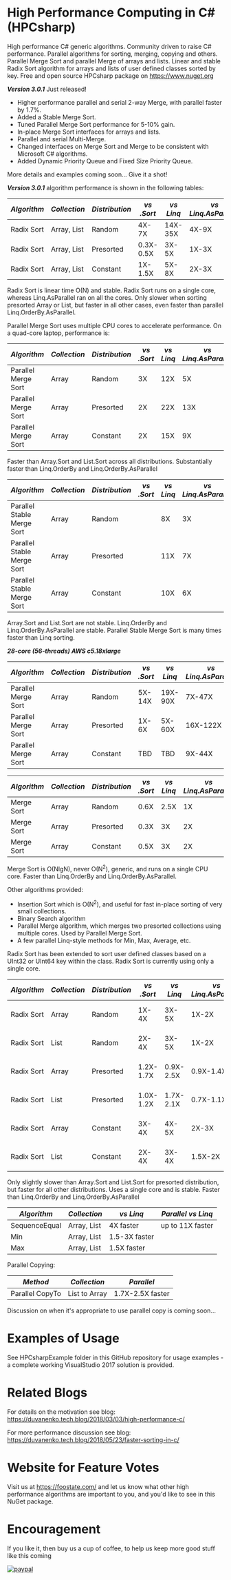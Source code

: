 # High Performance Computing in C# (HPCsharp)

High performance C# generic algorithms. Community driven to raise C# performance.
Parallel algorithms for sorting, merging, copying and others. Parallel Merge Sort and parallel Merge of arrays and lists.
Linear and stable Radix Sort algorithm for arrays and lists of user defined classes sorted by key.
Free and open source HPCsharp package on https://www.nuget.org

**_Version 3.0.1_** Just released!

- Higher performance parallel and serial 2-way Merge, with parallel faster by 1.7%.
- Added a Stable Merge Sort.
- Tuned Parallel Merge Sort performance for 5-10% gain.
- In-place Merge Sort interfaces for arrays and lists.
- Parallel and serial Multi-Merge.
- Changed interfaces on Merge Sort and Merge to be consistent with Microsoft C# algorithms.
- Added Dynamic Priority Queue and Fixed Size Priority Queue.

More details and examples coming soon... Give it a shot!

**_Version 3.0.1_** algorithm performance is shown in the following tables:

*Algorithm*|*Collection*|*Distribution*|*vs .Sort*|*vs Linq*|*vs Linq.AsParallel*|*MegaInts/sec*|*Data Type*
--- | --- | --- | --- | --- | --- | --- | ---
Radix Sort|Array, List|Random|4X-7X|14X-35X|4X-9X|93, 75|UInt32
Radix Sort|Array, List|Presorted|0.3X-0.5X|3X-5X|1X-3X||UInt32
Radix Sort|Array, List|Constant|1X-1.5X|5X-8X|2X-3X||UInt32

Radix Sort is linear time O(N) and stable. Radix Sort runs on a single core, whereas Linq.AsParallel ran on all the cores.
Only slower when sorting presorted Array or List, but faster in all other cases, even faster than parallel Linq.OrderBy.AsParallel.

Parallel Merge Sort uses multiple CPU cores to accelerate performance. On a quad-core laptop, performance is:

*Algorithm*|*Collection*|*Distribution*|*vs .Sort*|*vs Linq*|*vs Linq.AsParallel*|*Description*
--- | --- | --- | --- | --- | --- | ---
Parallel Merge Sort|Array|Random|3X|12X|5X|25 MegaInt32s/sec
Parallel Merge Sort|Array|Presorted|2X|22X|13X|110 MegaInt32s/sec
Parallel Merge Sort|Array|Constant|2X|15X|9X|74 MegaInt32s/sec

Faster than Array.Sort and List.Sort across all distributions. Substantially faster than Linq.OrderBy and Linq.OrderBy.AsParallel

*Algorithm*|*Collection*|*Distribution*|*vs .Sort*|*vs Linq*|*vs Linq.AsParallel*|*Description*
--- | --- | --- | --- | --- | --- | ---
Parallel Stable Merge Sort|Array|Random||8X|3X|17 MegaInt32s/sec
Parallel Stable Merge Sort|Array|Presorted||11X|7X|54 MegaInt32s/sec
Parallel Stable Merge Sort|Array|Constant||10X|6X|50 MegaInt32s/sec

Array.Sort and List.Sort are not stable. Linq.OrderBy and Linq.OrderBy.AsParallel are stable. Parallel Stable Merge Sort is many times faster than Linq sorting.

**_28-core (56-threads) AWS c5.18xlarge_**

*Algorithm*|*Collection*|*Distribution*|*vs .Sort*|*vs Linq*|*vs Linq.AsParallel*|*Description*
--- | --- | --- | --- | --- | --- | ---
Parallel Merge Sort|Array|Random|5X-14X|19X-90X|7X-47X|
Parallel Merge Sort|Array|Presorted|1X-6X|5X-60X|16X-122X|
Parallel Merge Sort|Array|Constant|TBD|TBD|9X-44X|

*Algorithm*|*Collection*|*Distribution*|*vs .Sort*|*vs Linq*|*vs Linq.AsParallel*|*Description*
--- | --- | --- | --- | --- | --- | ---
Merge Sort|Array|Random|0.6X|2.5X|1X|5 MegaInt32s/sec
Merge Sort|Array|Presorted|0.3X|3X|2X|17 MegaInt32s/sec
Merge Sort|Array|Constant|0.5X|3X|2X|15 MegaInt32s/sec

Merge Sort is O(NlgN), never O(N<sup>2</sup>), generic, and runs on a single CPU core. Faster than Linq.OrderBy and Linq.OrderBy.AsParallel.

Other algorithms provided:
- Insertion Sort which is O(N<sup>2</sup>), and useful for fast in-place sorting of very small collections.
- Binary Search algorithm
- Parallel Merge algorithm, which merges two presorted collections using multiple cores. Used by Parallel Merge Sort.
- A few parallel Linq-style methods for Min, Max, Average, etc.

Radix Sort has been extended to sort user defined classes based on a UInt32 or UInt64 key within the class. Radix Sort is currently using only a single core.

*Algorithm*|*Collection*|*Distribution*|*vs .Sort*|*vs Linq*|*vs Linq.AsParallel*|*Description*
--- | --- | --- | --- | --- | --- | ---
Radix Sort|Array|Random|1X-4X|3X-5X|1X-2X|User defined class
Radix Sort|List|Random|2X-4X|3X-5X|1X-2X|User defined class
Radix Sort|Array|Presorted|1.2X-1.7X|0.9X-2.5X|0.9X-1.4X|User defined class
Radix Sort|List|Presorted|1.0X-1.2X|1.7X-2.1X|0.7X-1.1X|User defined class
Radix Sort|Array|Constant|3X-4X|4X-5X|2X-3X|User defined class
Radix Sort|List|Constant|2X-4X|3X-4X|1.5X-2X|User defined class

Only slightly slower than Array.Sort and List.Sort for presorted distribution, but faster for all other distributions. Uses a single core and is stable.
Faster than Linq.OrderBy and Linq.OrderBy.AsParallel

*Algorithm*|*Collection*|*vs Linq*|*Parallel vs Linq*
--- | --- | --- | ---
SequenceEqual|Array, List|4X faster|up to 11X faster
Min|Array, List|1.5-3X faster
Max|Array, List|1.5X faster

Parallel Copying:

*Method*|*Collection*|*Parallel*
--- | --- | ---
Parallel CopyTo|List to Array|1.7X-2.5X faster

Discussion on when it's appropriate to use parallel copy is coming soon...

# Examples of Usage
See HPCsharpExample folder in this GitHub repository for usage examples - a complete working VisualStudio 2017 solution is provided.

# Related Blogs
For details on the motivation see blog:
https://duvanenko.tech.blog/2018/03/03/high-performance-c/

For more performance discussion see blog:
https://duvanenko.tech.blog/2018/05/23/faster-sorting-in-c/

# Website for Feature Votes
Visit us at https://foostate.com/ and let us know what other high performance algorithms are important to you, and you'd like to see in this NuGet package.

# Encouragement
If you like it, then buy us a cup of coffee, to help us keep more good stuff like this coming

[![paypal](https://www.paypalobjects.com/en_US/i/btn/btn_donateCC_LG.gif)](https://www.paypal.com/cgi-bin/webscr?cmd=_s-xclick&hosted_button_id=LDD8L7UPAC7QL)

